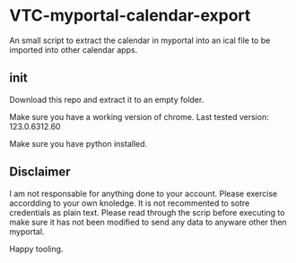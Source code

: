 # VTC-myportal-calendar-export

An small script to extract the calendar in myportal into an ical file to be imported into other calendar apps.

## init

Download this repo and extract it to an empty folder.

Make sure you have a working version of chrome. Last tested version: 123.0.6312.60

Make sure you have python installed.

## Disclaimer

I am not responsable for anything done to your account. Please exercise accordding to your own knoledge. It is not recommented to sotre credentials as plain text. Please read through the scrip before executing to make sure it has not been modified to send any data to anyware other then myportal.

Happy tooling.

